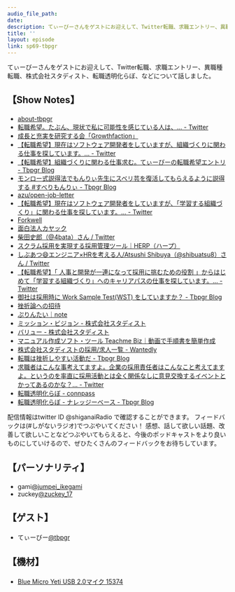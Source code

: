```yaml
---
audio_file_path: 
date: 
description: てぃーびーさんをゲストにお迎えして、Twitter転職、求職エントリー、異職種転職、株式会社スタディスト、転職透明化らぼ、などについて話しました。
title: ''
layout: episode
link: sp69-tbpgr
---
```


<p><span>てぃーびーさんをゲストにお迎えして、Twitter転職、求職エントリー、異職種転職、株式会社スタディスト、転職透明化らぼ、などについて話しました。</span></p>
<h2>
  <p>【Show Notes】</p>
</h2>
<ul>
  <li><a href="https://scrapbox.io/about-tbpgr/" target="_blank">about-tbpgr</a></li>
  <li><a href="https://twitter.com/tbpgr/status/1012642478929821696" target="_blank">転職希望。たぶん、現状で私に可能性を感じている人は、... - Twitter</a></li>
  <li><a href="https://note.mu/tbpgr/n/n65c0e68fb60f" target="_blank">成長と充実を研究する会「Growthfaction」</a></li>
  <li><a href="https://twitter.com/tbpgr/status/1054010505541517312?" target="_blank">【転職希望】現在はソフトウェア開発者をしていますが、組織づくりに関わる仕事を探しています。... - Twitter</a></li>
  <li><a href="http://tbpgr.hatenablog.com/entry/2018/10/21/230327" target="_blank">【転職希望】組織づくりに関わる仕事求む。てぃーびーの転職希望エントリ - Tbpgr Blog</a></li>
  <li><a href="http://tbpgr.hatenablog.com/entry/2018/10/12/183000" target="_blank">モンロー式説得法でもんりぃ先生にスベリ芸を復活してもらえるように説得する #すべりもんりぃ - Tbpgr Blog</a></li>
  <li><a href="https://azu.github.io/open-job-letter/" target="_blank">azu/open-job-letter</a></li>
  <li><a href="https://twitter.com/tbpgr/status/1098052220031885313" target="_blank">【転職希望】現在はソフトウェア開発者をしていますが、「学習する組織づくり」に関わる仕事を探しています。... - Twitter</a></li>
  <li><a href="https://forkwell.com/" target="_blank">Forkwell</a></li>
  <li><a href="https://www.kayac.com/" target="_blank">面白法人カヤック</a></li>
  <li><a href="https://twitter.com/4bata" target="_blank">柴田史郎（@4bata）さん / Twitter</a></li>
  <li><a href="https://herp.cloud/" target="_blank">スクラム採用を実現する採用管理ツール｜HERP（ハープ）</a></li>
  <li><a href="https://twitter.com/shibuatsu8" target="_blank">しぶあつ😄エンジニア×HRを考える人/Atsushi Shibuya（@shibuatsu8）さん / Twitter</a></li>
  <li><a href="https://twitter.com/tbpgr/status/1108287189056536576" target="_blank">【転職希望】「 人事と開発が一連になって採用に挑むための役割 」からはじめて「学習する組織づくり」へのキャリアパスの仕事を探しています。... - Twitter</a></li>
  <li><a href="http://tbpgr.hatenablog.com/entry/2019/01/29/083000" target="_blank">御社は採用時に Work Sample Test(WST) をしていますか？ - Tbpgr Blog</a></li>
  <li><a href="https://booth.pm/ja/items/1317801" target="_blank">挫折論への招待</a></li>
  <li><a href="https://note.mu/spacepro_be" target="_blank">ぷりんたい｜note</a></li>
  <li><a href="https://studist.jp/mission/" target="_blank">ミッション・ビジョン - 株式会社スタディスト</a></li>
  <li><a href="https://studist.jp/value/" target="_blank">バリュー - 株式会社スタディスト</a></li>
  <li><a href="https://biz.teachme.jp/" target="_blank">マニュアル作成ソフト・ツール Teachme Biz｜動画で手順書を簡単作成</a></li>
  <li><a href="https://www.wantedly.com/companies/studist/projects" target="_blank">株式会社スタディストの採用/求人一覧 - Wantedly</a></li>
  <li><a href="http://tbpgr.hatenablog.com/entry/2019/03/12/183000" target="_blank">転職は挫折しやすい活動だ - Tbpgr Blog</a></li>
  <li><a href="https://twitter.com/tbpgr/status/1112635764267876352" target="_blank">求職者はこんな事考えてますよ。企業の採用責任者はこんなこと考えてますよ。というのを率直に採用活動とは全く関係なしに意見交換するイベントとかってあるのかな？... - Twitter</a></li>
  <li><a href="https://rtlabo.connpass.com/" target="_blank">転職透明化らぼ - connpass</a></li>
  <li><a href="http://tbpgr.hatenablog.com/entry/2019/05/20/151839" target="_blank">転職透明化らぼ - ナレッジーベース - Tbpgr Blog</a></li>
</ul>
<p><span>
  配信情報はtwitter ID @shiganaiRadio で確認することができます。
  フィードバックは(#しがないラジオ)でつぶやいてください！
  感想、話して欲しい話題、改善して欲しいことなどつぶやいてもらえると、今後のポッドキャストをより良いものにしていけるので、ぜひたくさんのフィードバックをお待ちしています。
</span></p>
<h2>
  <p>【パーソナリティ】</p>
</h2>
<ul>
  <li>gami<a href="https://twitter.com/jumpei_ikegami" target="_blank">@jumpei_ikegami</a></li>
  <li>zuckey<a href="https://twitter.com/zuckey_17" target="_blank">@zuckey_17</a></li>
</ul>
<h2>
  <p>【ゲスト】</p>
</h2>
<ul>
  <li>てぃーびー<a href="https://twitter.com/tbpgr" target="_blank">@tbpgr</a></li>
</ul>
<h2>
  <p>【機材】</p>
</h2>
<ul>
  <li><a href="http://amzn.to/2tlkud3" target="_blank">Blue Micro Yeti USB 2.0マイク 15374</a></li>
</ul>